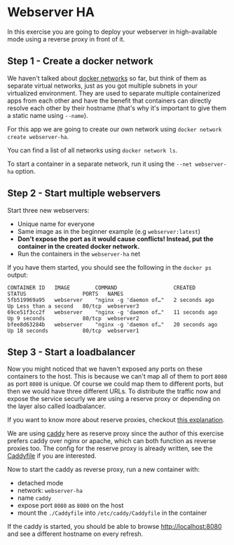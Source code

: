 # Webserver HA

In this exercise you are going to deploy your webserver in high-available mode using a reverse proxy in front of it.

## Step 1 - Create a docker network

We haven't talked about [docker networks](https://docs.docker.com/network/) so far, but think of them as separate virtual networks, just as you got multiple subnets in your virtualized environment. They are used to separate multiple containerized apps from each other and have the benefit that containers can directly resolve each other by their hostname (that's why it's important to give them a static name using `--name`).

For this app we are going to create our own network using `docker network create webserver-ha`.

You can find a list of all networks using `docker network ls`.

To start a container in a separate network, run it using the `--net webserver-ha` option.

## Step 2 - Start multiple webservers

Start three new webservers:

- Unique name for everyone
- Same image as in the beginner example (e.g `webserver:latest`)
- **Don't expose the port as it would cause conflicts! Instead, put the container in the created docker network.**
- Run the containers in the `webserver-ha` net

If you have them started, you should see the following in the `docker ps` output:

```
CONTAINER ID   IMAGE        COMMAND                  CREATED          STATUS                  PORTS   NAMES
5fb519969a95   webserver    "nginx -g 'daemon of…"   2 seconds ago    Up Less than a second   80/tcp  webserver3
69ce51f3cc2f   webserver    "nginx -g 'daemon of…"   11 seconds ago   Up 9 seconds            80/tcp  webserver2
bfee8d63284b   webserver    "nginx -g 'daemon of…"   20 seconds ago   Up 18 seconds           80/tcp  webserver1
```

## Step 3 - Start a loadbalancer

Now you might noticed that we haven't exposed any ports on these containers to the host. This is because we can't map all of them to port `8080` as port `8080` is unique. Of course we could map them to different ports, but then we would have three different URLs. To distribute the traffic now and expose the service securly we are using a reserve proxy or depending on the layer also called loadbalancer.

If you want to know more about reserve proxies, checkout [this explanation](https://www.cloudflare.com/learning/cdn/glossary/reverse-proxy/).

We are using [caddy](https://caddyserver.com/) here as reserve proxy since the author of this exercise prefers caddy over nginx or apache, which can both function as reverse proxies too. The config for the reserve proxy is already written, see the [Caddyfile](./Caddyfile) if you are interested.

Now to start the caddy as reverse proxy, run a new container with:

- detached mode
- network: `webserver-ha`
- name `caddy`
- expose port `8080` as `8080` on the host
- mount the `./Caddyfile` into `/etc/caddy/Caddyfile` in the container

If the caddy is started, you should be able to browse [http://localhost:8080](http://localhost:8080) and see a different hostname on every refresh.
